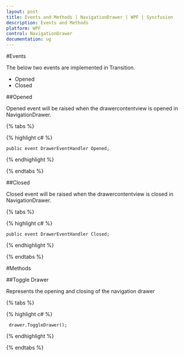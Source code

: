 ```yaml
---
layout: post
title: Events and Methods | NavigationDrawer | WPF | Syncfusion
description: Events and Methods 
platform: WPF
control: NavigationDrawer
documentation: ug
---
```


#Events

The below two events are implemented in Transition.

* Opened
* Closed

##Opened

Opened event will be raised when the drawercontentview is opened in NavigationDrawer.

  {% tabs %}

  {% highlight c# %}

    public event DrawerEventHandler Opened;
        
   {% endhighlight %}

   {% endtabs %}

##Closed

Closed event will be raised when the drawercontentview is closed in NavigationDrawer.

{% tabs %}

{% highlight c# %}

    public event DrawerEventHandler Closed;
	
{% endhighlight %}

{% endtabs %}

#Methods

##Toggle Drawer

Represents the opening and closing of the navigation drawer

{% tabs %}

{% highlight c# %}

     drawer.ToggleDrawer();
	
{% endhighlight %}

{% endtabs %}
